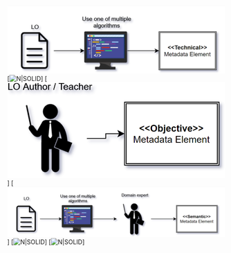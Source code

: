 !["Pattern1"](images/pat1.png)
[![N|SOLID](images/pat2.png)]
[![N|SOLID](images/pat3.png)]
[![N|SOLID](images/pat4.png)]
[![N|SOLID](images/pat5.png)]
[![N|SOLID](images/pat6.png)]
